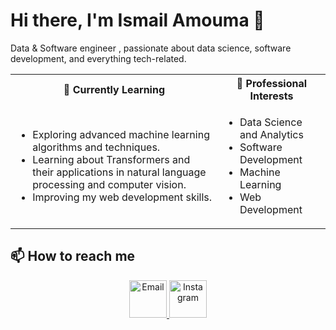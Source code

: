 <h1>Hi there, I'm Ismail Amouma 👋</h1>

<p>Data & Software engineer , passionate about data science, software development, and everything tech-related.</p>

<table>
  <tr>
    <th>🌱 Currently Learning</th>
    <th>💼 Professional Interests</th>
  </tr>
  <tr>
    <td>
      <ul>
        <li>Exploring advanced machine learning algorithms and techniques.</li>
        <li>Learning about Transformers and their applications in natural language processing and computer vision.</li>
        <li>Improving my web development skills.</li>
      </ul>
    </td>
    <td>
      <ul>
        <li>Data Science and Analytics</li>
        <li>Software Development</li>
        <li>Machine Learning</li>
        <li>Web Development</li>
      </ul>
    </td>
  </tr>
</table>



<h2>📫 How to reach me</h2>

<div align="center">
  <a href="mailto:iamouma@insea.ac.ma">
    <img alt="Email" width="60px" src="https://upload.wikimedia.org/wikipedia/commons/thumb/c/ce/Android_Email_8.1_Icon.png/600px-Android_Email_8.1_Icon.png" />
  </a>
  <a href="https://www.instagram.com/ismail_amouma/" target="_blank">
    <img alt="Instagram" width="60px" src="https://upload.wikimedia.org/wikipedia/commons/thumb/a/a5/Instagram_icon.png/600px-Instagram_icon.png" />
  </a>
</div>

